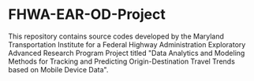 # FHWA-EAR-OD-Project
This repository contains source codes developed by the Maryland Transportation Institute for a Federal Highway Administration Exploratory Advanced Research Program Project titled "Data Analytics and Modeling Methods for Tracking and Predicting Origin-Destination Travel Trends based on Mobile Device Data".

